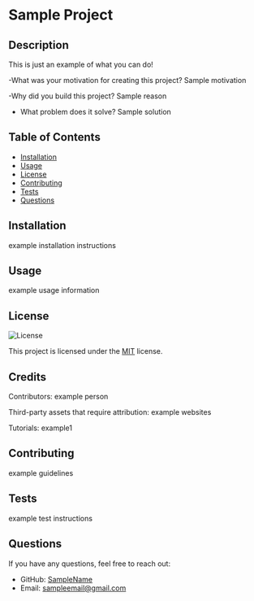
# Sample Project

## Description
This is just an example of what you can do!

-What was your motivation for creating this project?
 Sample motivation

-Why did you build this project? 
 Sample reason

- What problem does it solve?
 Sample solution

## Table of Contents
- [Installation](#installation)
- [Usage](#usage)
- [License](#license)
- [Contributing](#contributing)
- [Tests](#tests)
- [Questions](#questions)

## Installation
example installation instructions

## Usage
example usage information

## License
![License](https://img.shields.io/badge/License-MIT-yellow.svg "License")
  
This project is licensed under the [MIT](https://opensource.org/licenses/MIT) license.

## Credits
Contributors:
example person

Third-party assets that require attribution: 
example websites

Tutorials: 
example1

## Contributing
example guidelines

## Tests
example test instructions

## Questions
If you have any questions, feel free to reach out:
- GitHub: [SampleName](https://github.com/SampleName)
- Email: sampleemail@gmail.com
  